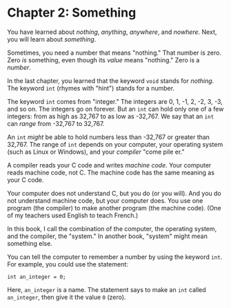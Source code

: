# Chapter 2: Something

You have learned about _nothing_, _anything_, _anywhere_, and _nowhere_.
Next, you will learn about _something_.

Sometimes, you need a number that means "nothing."
That number is zero.
Zero _is_ something, even though its _value_ means "nothing."
Zero is a _number_.

In the last chapter, you learned that the keyword `void` stands for _nothing_.
The keyword `int` (rhymes with "hint") stands for a number.

The keyword `int` comes from "integer."
The integers are 0, 1, -1, 2, -2, 3, -3, and so on.
The integers go on forever.
But an `int` can hold only one of a few integers: from as high as 32,767 to as low as -32,767.
We say that an `int` can *range* from -32,767 to 32,767.

An `int` _might_ be able to hold numbers less than -32,767 or greater than 32,767.
The range of `int` depends on your computer, your operating system (such as Linux or Windows),
and your *compiler* "come pile er."

A compiler reads your C code and writes *machine code*.
Your computer reads machine code, not C.
The machine code has the same meaning as your C code.

Your computer does not understand C, but you do (or you will).
And you do not understand machine code, but your computer does.
You use one program (the compiler) to make another program (the machine code).
(One of my teachers used English to teach French.)

In this book, I call the combination of the computer, the operating system, and the compiler, the "system."
In another book, "system" might mean something else.

You can tell the computer to remember a number by using the keyword `int`.
For example, you could use the statement:

    int an_integer = 0;
    
Here, `an_integer` is a name.
The statement says to make an `int` called `an_integer`, then give it the value `0` (zero).
